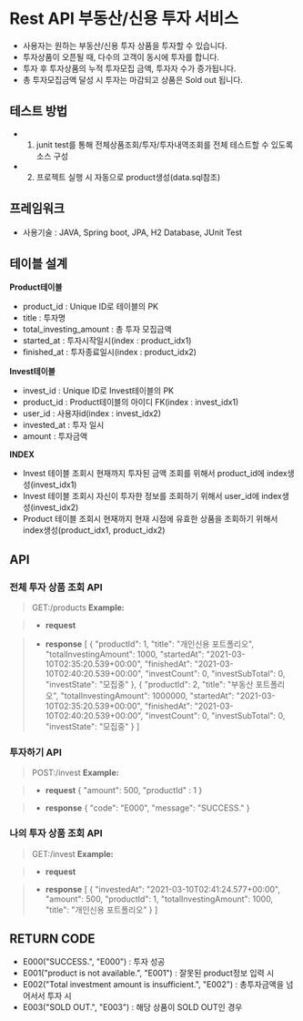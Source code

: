 ﻿# Rest API 부동산/신용 투자 서비스
- 사용자는 원하는 부동산/신용 투자 상품을 투자할 수 있습니다. 
- 투자상품이 오픈될 때, 다수의 고객이 동시에 투자를 합니다. 
- 투자 후 투자상품의 누적 투자모집 금액, 투자자 수가 증가됩니다. 
- 총 투자모집금액 달성 시 투자는 마감되고 상품은 Sold out 됩니다.

## 테스트 방법
- 1. junit test를 통해 전체상품조회/투자/투자내역조회를 전체 테스트할 수 있도록 소스 구성
- 2. 프로젝트 실행 시 자동으로 product생성(data.sql참조)

## 프레임워크
- 사용기술 : JAVA, Spring boot, JPA, H2 Database, JUnit Test

## 테이블 설계
**Product테이블**
- product_id : Unique ID로 테이블의 PK
- title : 투자명 
- total_investing_amount : 총 투자 모집금액
- started_at : 투자시작일시(index : product_idx1)
- finished_at : 투자종료일시(index : product_idx2)

**Invest테이블**
- invest_id : Unique ID로 Invest테이블의 PK
- product_id : Product테이블의 아이디 FK(index : invest_idx1)
- user_id : 사용자id(index : invest_idx2)
- invested_at : 투자 일시
- amount : 투자금액

**INDEX**
 - Invest 테이블 조회시 현재까지 투자된 금액 조회를 위해서 product_id에 index생성(invest_idx1)
 - Invest 테이블 조회시 자신이 투자한 정보를 조회하기 위해서 user_id에 index생성(invest_idx2)
 - Product 테이블 조회시 현재까지 현재 시점에 유효한 상품을 조회하기 위해서 index생성(product_idx1, product_idx2)
## API
### 전체 투자 상품 조회 API
> GET:/products
> **Example:**

> - **request**

> - **response**
> [
    {
        "productId": 1,
        "title": "개인신용 포트폴리오",
        "totalInvestingAmount": 1000,
        "startedAt": "2021-03-10T02:35:20.539+00:00",
        "finishedAt": "2021-03-10T02:40:20.539+00:00",
        "investCount": 0,
        "investSubTotal": 0,
        "investState": "모집중"
    },
    {
        "productId": 2,
        "title": "부동산 포트폴리오",
        "totalInvestingAmount": 1000000,
        "startedAt": "2021-03-10T02:35:20.539+00:00",
        "finishedAt": "2021-03-10T02:40:20.539+00:00",
        "investCount": 0,
        "investSubTotal": 0,
        "investState": "모집중"
    }
]

### 투자하기 API
> POST:/invest
> **Example:**

> - **request**
> {
	"amount": 500,
	"productId" : 1
}


> - **response**
> {
    "code": "E000",
    "message": "SUCCESS."
}

### 나의 투자 상품 조회 API
> GET:/invest
> **Example:**

> - **request**

> - **response**
> [
    {
        "investedAt": "2021-03-10T02:41:24.577+00:00",
        "amount": 500,
        "productId": 1,
        "totalInvestingAmount": 1000,
        "title": "개인신용 포트폴리오"
    }
]

## RETURN CODE
- E000("SUCCESS.", "E000") : 투자 성공
- E001("product is not available.", "E001") : 잘못된 product정보 입력 시
- E002("Total investment amount is insufficient.", "E002") : 총투자금액을 넘어서서 투자 시
- E003("SOLD OUT.", "E003") : 해당 상품이 SOLD OUT인 경우